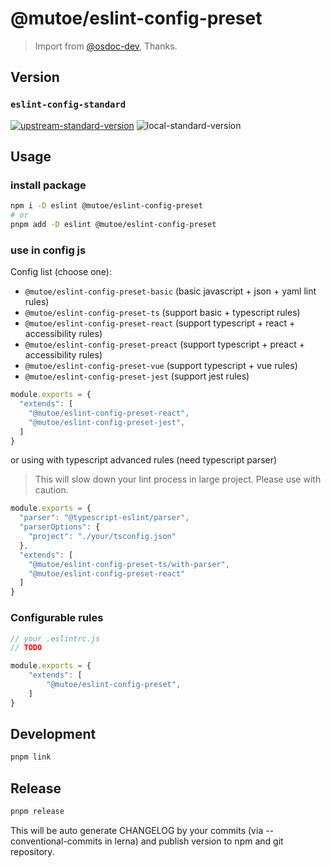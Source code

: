 # @mutoe/eslint-config-preset

> Import from [@osdoc-dev](https://github.com/osdoc-dev/eslint-config-preset), Thanks.

## Version

### `eslint-config-standard`
[![upstream-standard-version](https://img.shields.io/npm/v/eslint-config-standard?label=upstream&style=flat-square)](https://github.com/standard/eslint-config-standard)
![local-standard-version](https://img.shields.io/badge/local-v17.0.0-blue?style=flat-square)

## Usage

### install package

```bash
npm i -D eslint @mutoe/eslint-config-preset
# or
pnpm add -D eslint @mutoe/eslint-config-preset
```

### use in config js

Config list (choose one):
- `@mutoe/eslint-config-preset-basic` (basic javascript + json + yaml lint rules)
- `@mutoe/eslint-config-preset-ts` (support basic + typescript rules)
- `@mutoe/eslint-config-preset-react` (support typescript + react + accessibility rules)
- `@mutoe/eslint-config-preset-preact` (support typescript + preact + accessibility rules)
- `@mutoe/eslint-config-preset-vue` (support typescript + vue rules)
- `@mutoe/eslint-config-preset-jest` (support jest rules)

```javascript .eslintrc.js
module.exports = {
  "extends": [
    "@mutoe/eslint-config-preset-react",
    "@mutoe/eslint-config-preset-jest",
  ]
}
```

or using with typescript advanced rules (need typescript parser)

> This will slow down your lint process in large project. Please use with caution.

```javascript .eslintrc.js
module.exports = {
  "parser": "@typescript-eslint/parser",
  "parserOptions": {
    "project": "./your/tsconfig.json"
  },
  "extends": [
    "@mutoe/eslint-config-preset-ts/with-parser",
    "@mutoe/eslint-config-preset-react"
  ]
}
```

### Configurable rules

```javascript .eslintrc.js
// your .eslintrc.js
// TODO

module.exports = {
    "extends": [
        "@mutoe/eslint-config-preset",
    ]
}

```

## Development

```bash
pnpm link
```

## Release

```bash
pnpm release
```

This will be auto generate CHANGELOG by your commits (via --conventional-commits in lerna) and publish version to npm and git repository.
